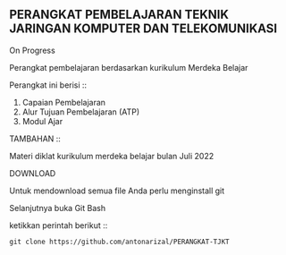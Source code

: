 ## PERANGKAT PEMBELAJARAN TEKNIK JARINGAN KOMPUTER DAN TELEKOMUNIKASI

On Progress

Perangkat pembelajaran berdasarkan kurikulum Merdeka Belajar

Perangkat ini berisi ::

1. Capaian Pembelajaran
2. Alur Tujuan Pembelajaran (ATP)
3. Modul Ajar

TAMBAHAN ::

Materi diklat kurikulum merdeka belajar bulan Juli 2022

DOWNLOAD

Untuk mendownload semua file Anda perlu menginstall git

Selanjutnya buka Git Bash

ketikkan perintah berikut ::

`git clone https://github.com/antonarizal/PERANGKAT-TJKT`
